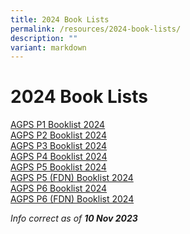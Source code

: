 ```yaml
---
title: 2024 Book Lists
permalink: /resources/2024-book-lists/
description: ""
variant: markdown
---
```

2024 Book Lists
===============

<a href="/files/Booklist/2024/AGPS%20P1%20Booklist%202024.pdf" target="_blank">AGPS P1 Booklist 2024</a><br>
<a href="/files/Booklist/2024/AGPS%20P2%20Booklist%202024.pdf" target="_blank">AGPS P2 Booklist 2024</a><br>
<a href="/files/Booklist/2024/AGPS%20P3%20Booklist%202024.pdf" target="_blank">AGPS P3 Booklist 2024</a><br>
<a href="/files/Booklist/2024/AGPS%20P4%20Booklist%202024.pdf" target="_blank">AGPS P4 Booklist 2024</a><br>
<a href="/files/Booklist/2024/AGPS%20P5%20Booklist%202024.pdf" target="_blank">AGPS P5 Booklist 2024</a><br>
<a href="/files/Booklist/2024/AGPS%20P5%20(FND)%20Booklist%202024.pdf" target="_blank">AGPS P5 (FDN) Booklist 2024</a><br>
<a href="/files/Booklist/2024/AGPS%20P6%20Booklist%202024.pdf" target="_blank">AGPS P6 Booklist 2024</a><br>
<a href="/files/Booklist/2024/AGPS%20P6%20(FND)%Booklist%202024.pdf" target="_blank">AGPS P6 (FDN) Booklist 2024</a><br>



_Info correct as of&nbsp;**10 Nov 2023**_